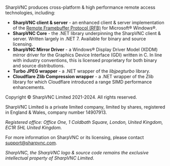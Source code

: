 SharpVNC produces cross-platform & high performance remote access technologies, including:

- **SharpVNC client & server** - an enhanced client & server implementation of the [Remote Framebuffer Protocol (RFB)](https://datatracker.ietf.org/doc/html/rfc6143) for Microsoft® Windows®.
- **SharpVNC Core** - the .NET library underpinning the SharpVNC client & server. Written largely in .NET 7. Available for binary and source licensing.
- **SharpVNC Mirror Driver** - a Windows® Display Driver Model (XDDM) mirror driver for the Graphics Device Interface (GDI) written in C. In line with industry conventions, this is licensed proprietary for both binary and source distributions.
- **Turbo JPEG wrapper** - a .NET wrapper of the _libjpegturbo_ library.
- **Cloudflare Zlib Compression wrapper** - a .NET wrapper of the Zlib library for which Cloudflare introduced a range SIMD performance enhancements.

Copyright © SharpVNC Limited 2021-2024. All rights reserved.

SharpVNC Limited is a private limited company, limited by shares, registered in England & Wales, company number 14907913.

_Registered office: Office One, 1 Coldbath Square, London, United Kingdom, EC1R 5HL United Kingdom._

For more information on SharpVNC or its licensing, please contact [support@sharpvnc.com](mailto:support@sharpvnc.com).

_SharpVNC, the SharpVNC logo & source code remains the exclusive intellectual property of SharpVNC Limited_.
